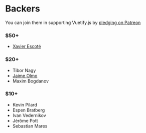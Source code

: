 # Backers

You can join them in supporting Vuetify.js by [pledging on Patreon](https://www.patreon.com/vuetify)

### $50+
- [Xavier Escoté](http://www.deister.net/)

### $20+
- Tibor Nagy
- [Jaime Olmo](https://www.jaimeolmo.com)
- Maxim Bogdanov

### $10+

- Kevin Pilard
- Espen Bratberg
- Ivan Vedernikov
- Jérôme Pott
- Sebastian Mares
